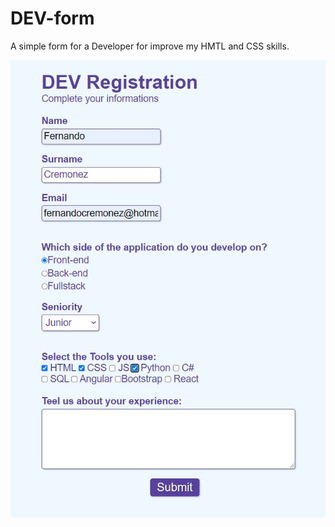 # DEV-form
A simple form for a Developer for improve my HMTL and CSS skills.



![form](https://github.com/FerCremonez/DEV-form/blob/main/form.JPG?raw=true)
